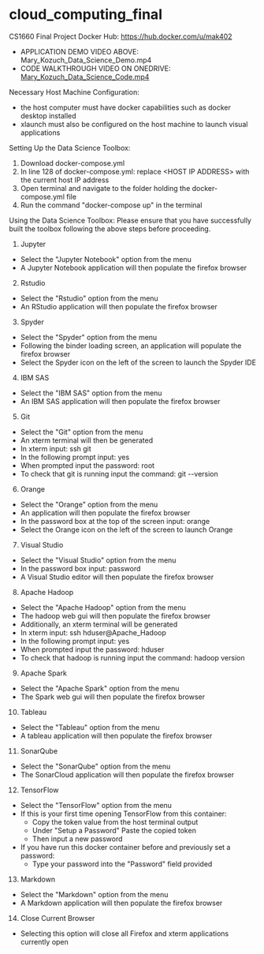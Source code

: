 # cloud_computing_final
CS1660 Final Project
Docker Hub: https://hub.docker.com/u/mak402

* APPLICATION DEMO VIDEO ABOVE: Mary_Kozuch_Data_Science_Demo.mp4
* CODE WALKTHROUGH VIDEO ON ONEDRIVE: [Mary_Kozuch_Data_Science_Code.mp4](https://pitt-my.sharepoint.com/:v:/g/personal/mak402_pitt_edu/EatFNxHDfOtCtWRLS5_Fsw8B4SnQdQrySupsURYmaoTGnQ?e=u9ckhs)

Necessary Host Machine Configuration: 
- the host computer must have docker capabilities such as docker desktop installed
- xlaunch must also be configured on the host machine to launch visual applications

Setting Up the Data Science Toolbox:
1. Download docker-compose.yml 
2. In line 128 of docker-compose.yml: replace \<HOST IP ADDRESS\> with the current host IP address
3. Open terminal and navigate to the folder holding the docker-compose.yml file
4. Run the command "docker-compose up" in the terminal

Using the Data Science Toolbox:
Please ensure that you have successfully built the toolbox following the above steps before proceeding.
1. Jupyter
- Select the "Jupyter Notebook" option from the menu
- A Jupyter Notebook application will then populate the firefox browser
2. Rstudio
- Select the "Rstudio" option from the menu
- An RStudio application will then populate the firefox browser
3. Spyder
- Select the "Spyder" option from the menu
- Following the binder loading screen, an application will populate the firefox browser
- Select the Spyder icon on the left of the screen to launch the Spyder IDE
4. IBM SAS
- Select the "IBM SAS" option from the menu
- An IBM SAS application will then populate the firefox browser
5. Git
- Select the "Git" option from the menu
- An xterm terminal will then be generated
- In xterm input: ssh git
- In the following prompt input: yes
- When prompted input the password: root
- To check that git is running input the command: git --version
6. Orange
- Select the "Orange" option from the menu
- An application will then populate the firefox browser
- In the password box at the top of the screen input: orange
- Select the Orange icon on the left of the screen to launch Orange
7. Visual Studio
- Select the "Visual Studio" option from the menu
- In the password box input: password
- A Visual Studio editor will then populate the firefox browser
8. Apache Hadoop
- Select the "Apache Hadoop" option from the menu
- The hadoop web gui will then populate the firefox browser
- Additionally, an xterm terminal will be generated
- In xterm input: ssh hduser@Apache_Hadoop
- In the following prompt input: yes
- When prompted input the password: hduser
- To check that hadoop is running input the command: hadoop version
9. Apache Spark
- Select the "Apache Spark" option from the menu
- The Spark web gui will then populate the firefox browser
10. Tableau
- Select the "Tableau" option from the menu
- A tableau application will then populate the firefox browser
11. SonarQube
- Select the "SonarQube" option from the menu
- The SonarCloud application will then populate the firefox browser
12. TensorFlow
- Select the "TensorFlow" option from the menu
- If this is your first time opening TensorFlow from this container:
  - Copy the token value from the host terminal output
  - Under "Setup a Password" Paste the copied token
  - Then input a new password
- If you have run this docker container before and previously set a password:
  - Type your password into the "Password" field provided
13. Markdown
- Select the "Markdown" option from the menu
- A Markdown application will then populate the firefox browser
14. Close Current Browser
- Selecting this option will close all Firefox and xterm applications currently open
